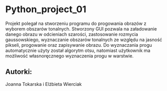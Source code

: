 # Python_project_01

Projekt polegał na stworzeniu programu do progowania obrazów z wyborem obszarów tonalnych. Stworzony GUI pozwala na załadowanie danego obrazu w odcieniach szarości, zastosowanie rozmycia gaussowskiego, wyznaczanie obszarów tonalnych ze względu na jasność pikseli, progowanie oraz zapisywanie obrazu. Do wyznaczania progu automatycznie użyty został algorytm otsu, natomiast użytkownik ma możliwość własnoręcznego wyznaczenia progu w warstwie.

## Autorki:

Joanna Tokarska i Elżbieta Wierciak
